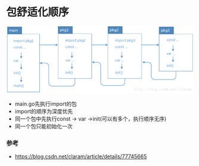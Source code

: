 # 包舒适化顺序

![](https://raw.githubusercontent.com/li-zeyuan/access/master/img/20210317175120.png)

- main.go先执行import的包
- import的顺序为深度优先
- 同一个包中先执行const -> var ->init(可以有多个，执行顺序无序)
- 同一个包只能初始化一次

### 参考

- https://blog.csdn.net/claram/article/details/77745665